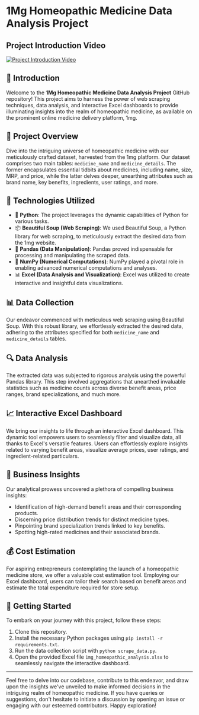 # 1Mg Homeopathic Medicine Data Analysis Project

## Project Introduction Video

[![Project Introduction Video](https://img.youtube.com/vi/WpShoKe6EQ4/0.jpg)](https://youtu.be/WpShoKe6EQ4)


## 📌 Introduction

Welcome to the **1Mg Homeopathic Medicine Data Analysis Project** GitHub repository! This project aims to harness the power of web scraping techniques, data analysis, and interactive Excel dashboards to provide illuminating insights into the realm of homeopathic medicine, as available on the prominent online medicine delivery platform, 1mg.

## 🌟 Project Overview

Dive into the intriguing universe of homeopathic medicine with our meticulously crafted dataset, harvested from the 1mg platform. Our dataset comprises two main tables: `medicine_name` and `medicine_details`. The former encapsulates essential tidbits about medicines, including name, size, MRP, and price, while the latter delves deeper, unearthing attributes such as brand name, key benefits, ingredients, user ratings, and more.

## 🔧 Technologies Utilized

- 🐍 **Python**: The project leverages the dynamic capabilities of Python for various tasks.
- 📦 **Beautiful Soup (Web Scraping)**: We used Beautiful Soup, a Python library for web scraping, to meticulously extract the desired data from the 1mg website.
- 🐼 **Pandas (Data Manipulation)**: Pandas proved indispensable for processing and manipulating the scraped data.
- 🔢 **NumPy (Numerical Computations)**: NumPy played a pivotal role in enabling advanced numerical computations and analyses.
- 📊 **Excel (Data Analysis and Visualization)**: Excel was utilized to create interactive and insightful data visualizations.

## 📊 Data Collection

Our endeavor commenced with meticulous web scraping using Beautiful Soup. With this robust library, we effortlessly extracted the desired data, adhering to the attributes specified for both `medicine_name` and `medicine_details` tables.

## 🔍 Data Analysis

The extracted data was subjected to rigorous analysis using the powerful Pandas library. This step involved aggregations that unearthed invaluable statistics such as medicine counts across diverse benefit areas, price ranges, brand specializations, and much more.

## 📈 Interactive Excel Dashboard

We bring our insights to life through an interactive Excel dashboard. This dynamic tool empowers users to seamlessly filter and visualize data, all thanks to Excel's versatile features. Users can effortlessly explore insights related to varying benefit areas, visualize average prices, user ratings, and ingredient-related particulars.

## 📝 Business Insights

Our analytical prowess uncovered a plethora of compelling business insights:
- Identification of high-demand benefit areas and their corresponding products.
- Discerning price distribution trends for distinct medicine types.
- Pinpointing brand specialization trends linked to key benefits.
- Spotting high-rated medicines and their associated brands.

## 💰 Cost Estimation

For aspiring entrepreneurs contemplating the launch of a homeopathic medicine store, we offer a valuable cost estimation tool. Employing our Excel dashboard, users can tailor their search based on benefit areas and estimate the total expenditure required for store setup.

## 🚀 Getting Started

To embark on your journey with this project, follow these steps:
1. Clone this repository.
2. Install the necessary Python packages using `pip install -r requirements.txt`.
3. Run the data collection script with `python scrape_data.py`.
4. Open the provided Excel file `1mg_homeopathic_analysis.xlsx` to seamlessly navigate the interactive dashboard.


---

Feel free to delve into our codebase, contribute to this endeavor, and draw upon the insights we've unveiled to make informed decisions in the intriguing realm of homeopathic medicine. If you have queries or suggestions, don't hesitate to initiate a discussion by opening an issue or engaging with our esteemed contributors. Happy exploration!
